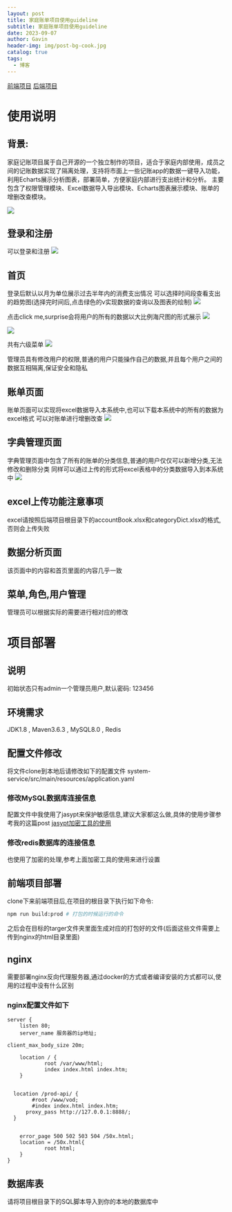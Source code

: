 ```yaml
---
layout: post
title: 家庭账单项目使用guideline
subtitle: 家庭账单项目使用guideline
date: 2023-09-07
author: Gavin
header-img: img/post-bg-cook.jpg
catalog: true
tags:
  - 博客
---
```

[前端项目](https://github.com/vectorstone/moneysave-front-authenticate.git)
[后端项目](https://github.com/vectorstone/moneysave-back.git)
# 使用说明
## 背景: 
家庭记账项目属于自己开源的一个独立制作的项目，适合于家庭内部使用，成员之间的记账数据实现了隔离处理，支持将市面上一些记账app的数据一键导入功能，利用Echarts展示分析图表，部署简单，方便家庭内部进行支出统计和分析。
主要包含了权限管理模块、Excel数据导入导出模块、Echarts图表展示模块、账单的增删改查模块。

![](https://obsidiantuchuanggavin.oss-cn-beijing.aliyuncs.com/img/capture20230920153703.gif)
## 登录和注册
可以登录和注册
![](https://obsidiantuchuanggavin.oss-cn-beijing.aliyuncs.com/img/Pasted%20image%2020230920154151.png)
## 首页
登录后默认以月为单位展示过去半年内的消费支出情况
可以选择时间段查看支出的趋势图(选择完时间后,点击绿色的v实现数据的查询以及图表的绘制)
![](https://obsidiantuchuanggavin.oss-cn-beijing.aliyuncs.com/img/Pasted%20image%2020230920154247.png)

点击click me,surprise会将用户的所有的数据以大比例海尺图的形式展示
![](https://obsidiantuchuanggavin.oss-cn-beijing.aliyuncs.com/img/Pasted%20image%2020230920154337.png)

![](https://obsidiantuchuanggavin.oss-cn-beijing.aliyuncs.com/img/Pasted%20image%2020230920154418.png)

共有六级菜单
![](https://obsidiantuchuanggavin.oss-cn-beijing.aliyuncs.com/img/Pasted%20image%2020230920154442.png)

管理员具有修改用户的权限,普通的用户只能操作自己的数据,并且每个用户之间的数据互相隔离,保证安全和隐私

## 账单页面
账单页面可以实现将excel数据导入本系统中,也可以下载本系统中的所有的数据为excel格式
可以对账单进行增删改查
![](https://obsidiantuchuanggavin.oss-cn-beijing.aliyuncs.com/img/Pasted%20image%2020230920154604.png)
## 字典管理页面
字典管理页面中包含了所有的账单的分类信息,普通的用户仅仅可以新增分类,无法修改和删除分类
同样可以通过上传的形式将excel表格中的分类数据导入到本系统中
![](https://obsidiantuchuanggavin.oss-cn-beijing.aliyuncs.com/img/Pasted%20image%2020230920154702.png)
## excel上传功能注意事项
excel请按照后端项目根目录下的accountBook.xlsx和categoryDict.xlsx的格式,否则会上传失败
## 数据分析页面
该页面中的内容和首页里面的内容几乎一致
## 菜单,角色,用户管理
管理员可以根据实际的需要进行相对应的修改
# 项目部署
## 说明
初始状态只有admin一个管理员用户,默认密码: 123456
## 环境需求
JDK1.8 , Maven3.6.3 , MySQL8.0 , Redis 
## 配置文件修改
将文件clone到本地后请修改如下的配置文件
system-service/src/main/resources/application.yaml
### 修改MySQL数据库连接信息
配置文件中我使用了jasypt来保护敏感信息,建议大家都这么做,具体的使用步骤参考我的这篇post
[jasypt加密工具的使用](http://wswxgpp.eu.org/2023/09/07/springboot%E9%A1%B9%E7%9B%AE%E4%B8%AD%E9%81%BF%E5%85%8D%E6%9A%B4%E9%9C%B2%E6%95%8F%E6%84%9F%E4%BF%A1%E6%81%AF%E7%9A%84%E6%96%B9%E6%B3%95/)
### 修改redis数据库的连接信息
也使用了加密的处理,参考上面加密工具的使用来进行设置

## 前端项目部署
clone下来前端项目后,在项目的根目录下执行如下命令:
```sh
npm run build:prod # 打包的时候运行的命令
```
之后会在目标的targer文件夹里面生成对应的打包好的文件(后面这些文件需要上传到nginx的html目录里面)
## nginx
需要部署nginx反向代理服务器,通过docker的方式或者编译安装的方式都可以,使用的过程中没有什么区别
### nginx配置文件如下
```nginx
server {                                                                          
	listen 80;                                                        
	server_name 服务器的ip地址;
  
client_max_body_size 20m;
                       
	location / {                                                      
			root /var/www/html;                                            
			index index.html index.htm;                               
	}

 
  location /prod-api/ {                                                      
  		#root /www/vod;                                            
  		#index index.html index.htm;
      proxy_pass http://127.0.0.1:8888/;                               
  }
  
 
	error_page 500 502 503 504 /50x.html;                             
	location = /50x.html{                                             
			root html;                                                
	}                                                                 
}

```

## 数据库表
请将项目根目录下的SQL脚本导入到你的本地的数据库中
